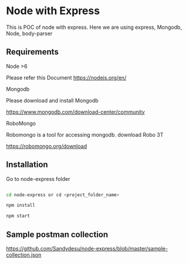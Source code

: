 # Node with Express
This is POC of node with express. Here we are using express, Mongodb, Node, body-parser

## Requirements
Node >6

Please refer this Document https://nodejs.org/en/

Mongodb

Please download and install  Mongodb

https://www.mongodb.com/download-center/community

RoboMongo

Robomongo is a tool for accessing mongodb. download Robo 3T

https://robomongo.org/download


## Installation
Go to node-express folder

```bash

cd node-express or cd <project_folder_name>

npm install

npm start

```

## Sample postman collection
https://github.com/Sandydesu/node-express/blob/master/sample-collection.json
